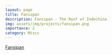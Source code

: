 ```yaml
---
layout: page
title: Fansipan
description: Fansipan - The Roof of Indochina
img: assets/img/projects/fansipan.png
importance: 2
category: Miscs
---
```

[Fansipan](https://opengeoshub.github.io/pages/fun/fansipan/)